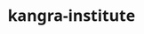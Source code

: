 # kangra-institute
<html>
<head>
    <meta charset="UTF-8">
    <meta name="viewport" content="width=device-width, initial-scale=1.0">
    <title>Kangra Institute of Academy - Premier Coaching for NDA, NEET, JEE</title>
    <style>
        /* Global Styles */
        * {
            margin: 0;
            padding: 0;
            box-sizing: border-box;
            font-family: 'Segoe UI', Tahoma, Geneva, Verdana, sans-serif;
        }
        
        body {
            line-height: 1.6;
            color: #333;
            background-color: #f9f9f9;
        }
        
        .container {
            width: 90%;
            max-width: 1200px;
            margin: 0 auto;
            padding: 0 15px;
        }
        
        a {
            text-decoration: none;
            color: #2c3e50;
            transition: all 0.3s ease;
        }
        
        a:hover {
            color: #e74c3c;
        }
        
        .btn {
            display: inline-block;
            padding: 10px 20px;
            background-color: #e74c3c;
            color: white;
            border-radius: 5px;
            font-weight: 600;
            text-transform: uppercase;
            letter-spacing: 1px;
            transition: all 0.3s ease;
            border: none;
            cursor: pointer;
        }
        
        .btn:hover {
            background-color: #c0392b;
            color: white;
            transform: translateY(-2px);
        }
        
        section {
            padding: 60px 0;
        }
        
        .section-title {
            text-align: center;
            margin-bottom: 40px;
            position: relative;
        }
        
        .section-title h2 {
            font-size: 36px;
            color: #2c3e50;
            margin-bottom: 15px;
        }
        
        .section-title::after {
            content: '';
            display: block;
            width: 80px;
            height: 4px;
            background-color: #e74c3c;
            margin: 0 auto;
        }
        
        /* Header Styles */
        header {
            background-color: white;
            box-shadow: 0 2px 10px rgba(0, 0, 0, 0.1);
            position: fixed;
            width: 100%;
            top: 0;
            z-index: 1000;
        }
        
        .header-container {
            display: flex;
            justify-content: space-between;
            align-items: center;
            padding: 15px 0;
        }
        
        .logo {
            display: flex;
            align-items: center;
        }
        
        .logo img {
            height: 50px;
            margin-right: 10px;
        }
        
        .logo h1 {
            font-size: 24px;
            color: #2c3e50;
        }
        
        .logo span {
            color: #e74c3c;
        }
        
        nav ul {
            display: flex;
            list-style: none;
        }
        
        nav ul li {
            margin-left: 30px;
        }
        
        nav ul li a {
            font-weight: 600;
            font-size: 16px;
        }
        
        .mobile-menu {
            display: none;
            font-size: 24px;
            cursor: pointer;
        }
        
        /* Home Section */
        .home {
            background: linear-gradient(rgba(0, 0, 0, 0.7), rgba(0, 0, 0, 0.7)), url('https://images.unsplash.com/photo-1523050854058-8df90110c9f1');
            background-size: cover;
            background-position: center;
            height: 100vh;
            display: flex;
            align-items: center;
            text-align: center;
            color: white;
            margin-top: 80px;
        }
        
        .home-content {
            max-width: 800px;
            margin: 0 auto;
        }
        
        .home h1 {
            font-size: 48px;
            margin-bottom: 20px;
        }
        
        .home p {
            font-size: 20px;
            margin-bottom: 30px;
        }
        
        /* About Section */
        .about {
            background-color: white;
        }
        
        .about-content {
            display: flex;
            align-items: center;
            gap: 40px;
        }
        
        .about-img {
            flex: 1;
            border-radius: 10px;
            overflow: hidden;
        }
        
        .about-img img {
            width: 100%;
            height: auto;
            display: block;
        }
        
        .about-text {
            flex: 1;
        }
        
        .about-text h3 {
            font-size: 28px;
            margin-bottom: 20px;
            color: #2c3e50;
        }
        
        .about-text p {
            margin-bottom: 15px;
        }
        
        /* Courses Section */
       .container {
            width: 80%;
            margin: auto;
            padding: 50px 0;
        }
        h3 {
            font-size: 2em;
            color: red;
            margin-bottom: 20px;
        }
        .courses {
            display: flex;
            flex-wrap: wrap;
            justify-content: center;
            gap: 20px;
        }
        .course-card {
            background: white;
            padding: 20px;
            width: 250px;
            border-radius: 10px;
            box-shadow: 0 4px 8px rgba(0, 0, 0, 0.2);
            transition: transform 0.3s;
        }
        .course-card:hover {
            transform: scale(1.05);
        }
        .course-card h3 {
            margin-bottom: 10px;
            color: #007bff;
        }
        /* Facilities Section */
        .facilities {
            background-color: white;
        }
        
        .facilities-grid {
            display: grid;
            grid-template-columns: repeat(auto-fill, minmax(250px, 1fr));
            gap: 30px;
        }
        
        .facility-card {
            text-align: center;
            padding: 30px 20px;
            border-radius: 10px;
            background-color: #f9f9f9;
            transition: all 0.3s ease;
        }
        
        .facility-card:hover {
            background-color: #e74c3c;
            color: white;
            transform: translateY(-5px);
        }
        
        .facility-card:hover i, .facility-card:hover h3, .facility-card:hover p {
            color: white;
        }
        
        .facility-card i {
            font-size: 40px;
            color: #e74c3c;
            margin-bottom: 20px;
        }
        
        .facility-card h3 {
            font-size: 20px;
            margin-bottom: 15px;
            color: #2c3e50;
        }
        
        .facility-card p {
            color: #666;
        }
        
        /* Testimonials Section */
        .testimonials {
            background-color: #f1f5f9;
        }
        
        .testimonial-slider {
            max-width: 800px;
            margin: 0 auto;
        }
        
        .testimonial {
            background-color: white;
            padding: 30px;
            border-radius: 10px;
            box-shadow: 0 5px 15px rgba(0, 0, 0, 0.05);
            text-align: center;
            margin: 0 15px;
        }
        
        .testimonial img {
            width: 80px;
            height: 80px;
            border-radius: 50%;
            object-fit: cover;
            margin: 0 auto 20px;
            border: 3px solid #e74c3c;
        }
        
        .testimonial p {
            font-style: italic;
            margin-bottom: 20px;
            color: #555;
        }
        
        .testimonial h4 {
            color: #2c3e50;
            margin-bottom: 5px;
        }
        
        .testimonial span {
            color: #e74c3c;
            font-size: 14px;
        }
        
        /* Admission Section */
        .admission {
            background-color: white;
        }
        
        .admission-container {
            display: flex;
            gap: 40px;
        }
        
        .admission-process {
            flex: 1;
        }
        
        .admission-process h3 {
            font-size: 28px;
            margin-bottom: 20px;
            color: #2c3e50;
        }
        
        .process-steps {
            margin-bottom: 30px;
        }
        
        .process-step {
            display: flex;
            margin-bottom: 20px;
        }
        
        .step-number {
            width: 40px;
            height: 40px;
            background-color: #e74c3c;
            color: white;
            border-radius: 50%;
            display: flex;
            align-items: center;
            justify-content: center;
            font-weight: bold;
            margin-right: 15px;
            flex-shrink: 0;
        }
        
        .step-content h4 {
            font-size: 18px;
            margin-bottom: 5px;
            color: #2c3e50;
        }
        
        .admission-form {
            flex: 1;
            background-color: #f9f9f9;
            padding: 30px;
            border-radius: 10px;
        }
        
        .admission-form h3 {
            font-size: 24px;
            margin-bottom: 20px;
            color: #2c3e50;
            text-align: center;
        }
        
        .form-group {
            margin-bottom: 20px;
        }
        
        .form-group label {
            display: block;
            margin-bottom: 5px;
            font-weight: 600;
            color: #555;
        }
        
        .form-group input, .form-group select, .form-group textarea {
            width: 100%;
            padding: 10px;
            border: 1px solid #ddd;
            border-radius: 5px;
            font-size: 16px;
        }
        
        .form-group textarea {
            height: 100px;
        }
        
        /* Contact Section */
        .contact {
            background-color: #f1f5f9;
        }
        
        .contact-container {
            display: flex;
            gap: 40px;
        }
        
        .contact-info {
            flex: 1;
        }
        
        .contact-info h3 {
            font-size: 28px;
            margin-bottom: 20px;
            color: #2c3e50;
        }
        
        .info-item {
            display: flex;
            margin-bottom: 20px;
        }
        
        .info-item i {
            width: 40px;
            height: 40px;
            background-color: #e74c3c;
            color: white;
            border-radius: 50%;
            display: flex;
            align-items: center;
            justify-content: center;
            font-size: 18px;
            margin-right: 15px;
            flex-shrink: 0;
        }
        
        .info-content h4 {
            font-size: 18px;
            margin-bottom: 5px;
            color: #2c3e50;
        }
        
        .contact-map {
            flex: 1;
            height: 400px;
            border-radius: 10px;
            overflow: hidden;
        }
        
        .contact-map iframe {
            width: 100%;
            height: 100%;
            border: none;
        }
        
        /* Footer */
        footer {
            background-color: #2c3e50;
            color: white;
            padding: 60px 0 20px;
        }
        
        .footer-container {
            display: grid;
            grid-template-columns: repeat(auto-fit, minmax(250px, 1fr));
            gap: 30px;
            margin-bottom: 40px;
        }
        
        .footer-col h3 {
            font-size: 20px;
            margin-bottom: 20px;
            position: relative;
            padding-bottom: 10px;
        }
        
        .footer-col h3::after {
            content: '';
            position: absolute;
            left: 0;
            bottom: 0;
            width: 50px;
            height: 2px;
            background-color: #e74c3c;
        }
        
        .footer-col p {
            margin-bottom: 15px;
            color: #bbb;
        }
        
        .footer-links li {
            margin-bottom: 10px;
            list-style: none;
        }
        
        .footer-links a {
            color: #bbb;
            transition: all 0.3s ease;
        }
        
        .footer-links a:hover {
            color: #e74c3c;
            padding-left: 5px;
        }
        
        .social-links {
            display: flex;
            gap: 15px;
        }
        
        .social-links a {
            display: flex;
            align-items: center;
            justify-content: center;
            width: 40px;
            height: 40px;
            background-color: rgba(255, 255, 255, 0.1);
            border-radius: 50%;
            color: white;
            transition: all 0.3s ease;
        }
        
        .social-links a:hover {
            background-color: #e74c3c;
            transform: translateY(-3px);
        }
        
        .footer-bottom {
            text-align: center;
            padding-top: 20px;
            border-top: 1px solid rgba(255, 255, 255, 0.1);
            color: #bbb;
            font-size: 14px;
        }
        
        /* Responsive Styles */
        @media (max-width: 992px) {
            .about-content, .admission-container, .contact-container {
                flex-direction: column;
            }
            
            .about-img, .about-text, .admission-process, .admission-form, .contact-info, .contact-map {
                width: 100%;
            }
            
            .home h1 {
                font-size: 36px;
            }
            
            .home p {
                font-size: 18px;
            }
        }
        
        @media (max-width: 768px) {
            nav ul {
                display: none;
                position: absolute;
                top: 80px;
                left: 0;
                width: 100%;
                background-color: white;
                flex-direction: column;
                padding: 20px 0;
                box-shadow: 0 5px 10px rgba(0, 0, 0, 0.1);
            }
            
            nav ul.show {
                display: flex;
            }
            
            nav ul li {
                margin: 0;
                padding: 10px 20px;
            }
            
            .mobile-menu {
                display: block;
            }
            
            .section-title h2 {
                font-size: 30px;
            }
        }
        
        @media (max-width: 576px) {
            .home h1 {
                font-size: 28px;
            }
            
            .home p {
                font-size: 16px;
            }
            
            .btn {
                padding: 8px 16px;
                font-size: 14px;
            }
            
            section {
                padding: 40px 0;
            }
.social-media {
            margin-top: 40px;
        }
        .social-media a {
            margin: 0 10px;
            color: #007bff;
            font-size: 24px;
            text-decoration: none;
            transition: color 0.3s;
        }
        .social-media a:hover {
            color: #0056b3;
        }
        }

    </style>
    <link rel="stylesheet" href="https://cdnjs.cloudflare.com/ajax/libs/font-awesome/6.0.0-beta3/css/all.min.css">
</head>
<body>
    <!-- Header -->
    <header>
        <div class="container header-container">
            <div class="logo"> 
                <img src="logo.png"style="width:150px;height:100px;">
                <h1>Kangra <span>Institute</span></h1><br><br>
<h5>"Empowering Minds, Enriching Futures!"</h5>
            </div>
            <nav>
                <ul id="nav-menu">
                    <li><a href="#home">Home</a></li>
                    <li><a href="#about">About</a></li>
                    <li><a href="#courses">Courses</a></li>
                    <li><a href="#facilities">Facilities</a></li>
                    <li><a href="#admission">Admission</a></li>
                    <li><a href="#contact">Contact</a></li>
                </ul>
                <div class="mobile-menu" id="mobile-menu">
                    <i class="fas fa-bars"></i>
                </div>
            </nav>
        </div>
    </header>

    <!-- Home Section -->
    <section class="home" id="home">
        <div class="container home-content">
            <h1>Unlock Your Potential with Kangra Institute</h1>
            <p>Premier coaching for NDA, NEET, JEE and other competitive exams with a proven track record of success</p>
            <a href="#admission" class="btn">Apply Now</a>
        </div>
    </section>

    <!-- About Section -->
    <section class="about" id="about">
        <div class="container">
            <div class="section-title">
                <h3>About Kangra Institute</h3>
                <p>Transforming dreams into reality since 2010</p>
<h2>Our Vision</h2><p>To be a premier institution of excellence, fostering innovation, knowledge, and leadership to empower individuals for a brighter future.</p>
<h2>Our Mission</h2><p><ul><li>To provide high-quality education and skill-based training that nurtures intellectual growth and professional excellence.</li>
<li>
To instill ethical values, social responsibility, and leadership qualities in students.</li>
<li>To cultivate an environment of innovation, research, and continuous learning.
</li></ul></p>
            </div>
            <div class="about-content">
                <div class="about-img">
                    <img src="https://images.unsplash.com/photo-1523050854058-8df90110c9f1" alt="Kangra Institute Campus">
                </div>
                <div class="about-text">
    <h3>Why Choose Kangra Institute?</h3>
  <p>Kangra Institute of Academy is a premier coaching institute dedicated to helping students achieve their dreams of cracking competitive exams like NDA, NEET, JEE, and more. With over a decade of experience, we've developed a proven methodology that combines academic excellence with personalized attention.</p>
  <p>Our team of expert faculty members, comprehensive study materials, and state-of-the-art facilities create the perfect environment for academic success. We believe in nurturing not just academic skills but also the overall personality development of our students.</p>
  <p>At Kangra, we don't just teach subjects - we build futures. Our alumni network includes hundreds of successful candidates who have secured positions in prestigious institutions across the country.</p>
      <a href="#courses" class="btn">Explore Courses</a>
                </div>
            </div>
        </div>
    </section>

 <div class="container">
        <h3>Our Courses</h3>
        <div class="courses">
            <div class="course-card">
                <h3>NEET</h3>
                <p>Comprehensive coaching for medical entrance exams.</p>
            </div>
            <div class="course-card">
                <h3>JEE</h3>
                <p>Expert guidance for engineering aspirants.</p>
            </div>
            <div class="course-card">
                <h3>NDA</h3>
                <p>Prepare for National Defence Academy with top mentors.</p>
            </div>
            <div class="course-card">
                <h3>SSC CGL/CHSL</h3>
                <p>Master SSC exams with our structured courses.</p>
            </div>
            <div class="course-card">
                <h3>Banking Exams</h3>
                <p>Crack IBPS, SBI, RBI exams with confidence.</p>
            </div>
        </div>
    </div>
    <!-- Facilities Section -->
    <section class="facilities" id="facilities">
        <div class="container">
            <div class="section-title">
                <h2>Our Facilities</h2>
                <p>Creating the perfect learning environment</p>
            </div>
            <div class="facilities-grid">
                <!-- Facility 1 -->
                <div class="facility-card">
                    <i class="fas fa-chalkboard-teacher"></i>
                    <h3>Expert Faculty</h3>
                    <p>Learn from IIT/NIT graduates and retired defense personnel with years of teaching experience.</p>
                </div>
                
                <!-- Facility 2 -->
                <div class="facility-card">
                    <i class="fas fa-book"></i>
                    <h3>Study Material</h3>
                    <p>Comprehensive, regularly updated study material designed by our expert faculty.</p>
                </div>
                
                <!-- Facility 3 -->
                <div class="facility-card">
                    <i class="fas fa-laptop"></i>
                    <h3>Digital Classroom</h3>
                    <p>Smart classrooms with audio-visual aids for enhanced learning experience.</p>
                </div>
                
                <!-- Facility 4 -->
                <div class="facility-card">
                    <i class="fas fa-flask"></i>
                    <h3>Laboratories</h3>
                    <p>Well-equipped Physics, Chemistry and Biology labs for practical learning.</p>
                </div>
                
                <!-- Facility 5 -->
                <div class="facility-card">
                    <i class="fas fa-book-open"></i>
                    <h3>Library</h3>
                    <p>Extensive collection of reference books, competitive exam materials and journals.</p>
                </div>
                
                <!-- Facility 6 -->
                <div class="facility-card">
                    <i class="fas fa-chart-line"></i>
                    <h3>Test Series</h3>
                    <p>Regular mock tests with detailed performance analysis and improvement plans.</p>
                </div>
                
                <!-- Facility 7 -->
                <div class="facility-card">
                    <i class="fas fa-dumbbell"></i>
                    <h3>Physical Training</h3>
                    <p>For NDA aspirants, we provide specialized physical training and SSB guidance.</p>
                </div>
                
                <!-- Facility 8 -->
                <div class="facility-card">
                    <i class="fas fa-home"></i>
                    <h3>Hostel Facility</h3>
                    <p>Safe and comfortable hostel accommodation for outstation students.</p>
                </div>
            </div>
        </div>
    </section>

    <!-- Testimonials Section -->
    <section class="testimonials">
        <div class="container">
            <div class="section-title">
                <h2>Success Stories</h2>
                <p>What our students say about us</p>
            </div>
            <div class="testimonial-slider">
                <!-- Testimonial 1 -->
                <div class="testimonial">
                    <img src="https://randomuser.me/api/portraits/men/32.jpg" alt="Rahul Sharma">
                    <p>"Kangra Institute's NDA coaching helped me secure AIR 24 in NDA exam. The faculty's personalized attention and regular mock tests were instrumental in my success."</p>
                    <h4>Rahul Sharma</h4>
                    <span>NDA 2022 Topper</span>
                </div>
                
                <!-- Testimonial 2 -->
                <div class="testimonial">
                    <img src="https://randomuser.me/api/portraits/women/44.jpg" alt="Priya Patel">
                    <p>"The NEET program at Kangra gave me the confidence and knowledge to score 680/720. The doubt-clearing sessions were particularly helpful."</p>
                    <h4>Priya Patel</h4>
                    <span>NEET 2023 Qualified</span>
                </div>
                
                <!-- Testimonial 3 -->
                <div class="testimonial">
                    <img src="https://randomuser.me/api/portraits/men/75.jpg" alt="Amit Kumar">
                    <p>"Thanks to Kangra's JEE coaching, I cracked JEE Advanced with AIR 1500. The faculty's problem-solving approach changed my perspective towards Physics."</p>
                    <h4>Amit Kumar</h4>
                    <span>IIT Delhi 2023</span>
                </div>
            </div>
        </div>
    </section>

    <!-- Admission Section -->
    <section class="admission" id="admission">
        <div class="container">
            <div class="section-title">
                <h2>Admission Process</h2>
                <p>Begin your journey to success</p>
            </div>
            <div class="admission-container">
                <div class="admission-process">
                    <h3>How to Join Kangra Institute</h3>
                    <div class="process-steps">
                        <!-- Step 1 -->
                        <div class="process-step">
                            <div class="step-number">1</div>
                            <div class="step-content">
                                <h4>Choose Your Course</h4>
                                <p>Select from our range of courses that match your career aspirations.</p>
                            </div>
                        </div>
                        
                        <!-- Step 2 -->
                        <div class="process-step">
                            <div class="step-number">2</div>
                            <div class="step-content">
                                <h4>Fill Application Form</h4>
                                <p>Complete the online or offline application form with your details.</p>
                            </div>
                        </div>
                        
                        <!-- Step 3 -->
                        <div class="process-step">
                            <div class="step-number">3</div>
                            <div class="step-content">
                                <h4>Appear for Entrance Test</h4>
                                <p>Take our scholarship test to assess your current level (for some courses).</p>
                            </div>
                        </div>
                        
                        <!-- Step 4 -->
                        <div class="process-step">
                            <div class="step-number">4</div>
                            <div class="step-content">
                                <h4>Complete Admission</h4>
                                <p>Submit required documents and pay fees to confirm your seat.</p>
                            </div>
                        </div>
                    </div>
                    
                    <h3 style="margin-top: 40px;">Documents Required</h3>
                    <ul style="list-style-type: none;">
                        <li><i class="fas fa-check" style="color: #e74c3c; margin-right: 10px;"></i> 10th Marksheet (Photocopy)</li>
                        <li><i class="fas fa-check" style="color: #e74c3c; margin-right: 10px;"></i> 12th Marksheet (Photocopy) if applicable</li>
                        <li><i class="fas fa-check" style="color: #e74c3c; margin-right: 10px;"></i> Aadhar Card (Photocopy)</li>
                        <li><i class="fas fa-check" style="color: #e74c3c; margin-right: 10px;"></i> 4 Passport Size Photographs</li>
                        <li><i class="fas fa-check" style="color: #e74c3c; margin-right: 10px;"></i> Transfer Certificate (For hostel students)</li>
                    </ul>
                </div>
                
                <div class="admission-form">
                    <h3>Admission Form</h3>
                    <form id="admissionForm">
                        <div class="form-group">
                            <label for="fullname">Full Name*</label>
                            <input type="text" id="fullname" name="fullname" required>
                        </div>
                        
                        <div class="form-group">
                            <label for="email">Email*</label>
                            <input type="email" id="email" name="email" required>
                        </div>
                        
                        <div class="form-group">
                            <label for="phone">Phone Number*</label>
                            <input type="tel" id="phone" name="phone" required>
                        </div>
                        
                        <div class="form-group">
                            <label for="course">Select Course*</label>
                            <select id="course" name="course" required>
                                <option value="">-- Select Course --</option>
                                <option value="NDA Foundation Course">NDA Foundation Course</option>
                                <option value="NEET Intensive Program">NEET Intensive Program</option>
                                <option value="JEE Advanced Coaching">JEE Advanced Coaching</option>
                                <option value="CBSE Board Preparation">CBSE Board Preparation</option>
                                <option value="SSC CGL/CHSL">SSC CGL/CHSL</option>
                                <option value="Banking Exams (PO/Clerk)">Banking Exams (PO/Clerk)</option>
                            </select>
                        </div>
                        
                        <div class="form-group">
                            <label for="qualification">Highest Qualification*</label>
                            <select id="qualification" name="qualification" required>
                                <option value="">-- Select Qualification --</option>
                                <option value="10th Pass">10th Pass</option>
                                <option value="12th Pass">12th Pass</option>
                                <option value="Graduate">Graduate</option>
                                <option value="Post Graduate">Post Graduate</option>
                            </select>
                        </div>
                        
                        <div class="form-group">
                            <label for="message">Any Questions?</label>
                            <textarea id="message" name="message"></textarea>
                        </div>
                        
                        <button type="submit" class="btn" style="width: 100%;">Submit Application</button>
                    </form>
                </div>
            </div>
        </div>
    </section>

    <!-- Contact Section -->
    <section class="contact" id="contact">
        <div class="container">
            <div class="section-title">
                <h2>Contact Us</h2>
                <p>We'd love to hear from you</p>
 <div class="social-media">
            <h2>Follow Us</h2>
            <a href="#" target="_blank"><i class="fab fa-facebook"></i></a>
            <a href="#" target="_blank"><i class="fab fa-instagram"></i></a>
            <a href="#" target="_blank"><i class="fab fa-twitter"></i></a>
            <a href="#" target="_blank"><i class="fab fa-youtube"></i></a>
        </div>
            </div>
            <div class="contact-container">
                <div class="contact-info">
                    <h3>Get in Touch</h3>
                    
                    <div class="info-item">
                        <i class="fas fa-map-marker-alt"></i>
                        <div class="info-content">
                            <h4>Address</h4>

  <p>123 Education Street, Kangra City, Himachal Pradesh 176208
</body>
</html>
